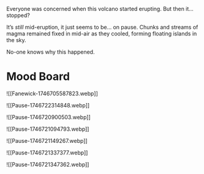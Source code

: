 Everyone was concerned when this volcano started erupting. But then it… stopped? 

It’s *still* mid-eruption, it just seems to be… on pause. Chunks and streams of magma remained fixed in mid-air as they cooled, forming floating islands in the sky.

No-one knows why this happened.

# Mood Board
![[Fanewick-1746705587823.webp]]

![[Pause-1746722314848.webp]]

![[Pause-1746720900503.webp]]

![[Pause-1746721094793.webp]]

![[Pause-1746721149267.webp]]

![[Pause-1746721337377.webp]]

![[Pause-1746721347362.webp]]